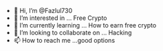- 👋 Hi, I’m @Fazlul730
- 👀 I’m interested in ... Free Crypto 
- 🌱 I’m currently learning ... How to earn free crypto
- 💞️ I’m looking to collaborate on ... Hacking
- 📫 How to reach me ...good options 

<!---
Fazlul730/Fazlul730 is a ✨ special ✨ repository because its `README.md` (this file) appears on your GitHub profile.
You can click the Preview link to take a look at your changes.
--->
